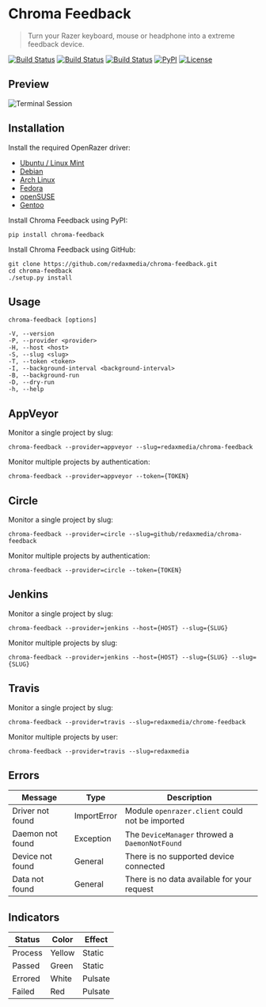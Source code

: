 Chroma Feedback
===============

> Turn your Razer keyboard, mouse or headphone into a extreme feedback device.

[![Build Status](https://img.shields.io/travis/redaxmedia/chroma-feedback.svg)](https://travis-ci.org/redaxmedia/chroma-feedback)
[![Build Status](https://img.shields.io/appveyor/ci/redaxmedia/chroma-feedback.svg)](https://ci.appveyor.com/project/redaxmedia/chroma-feedback)
[![Build Status](https://img.shields.io/circleci/project/github/redaxmedia/chroma-feedback.svg)](https://circleci.com/gh/redaxmedia/chroma-feedback)
[![PyPI](https://img.shields.io/pypi/v/chroma-feedback.svg)](https://pypi.org/project/chroma-feedback)
[![License](https://img.shields.io/pypi/l/chroma-feedback.svg)](https://pypi.org/project/chroma-feedback)


Preview
-------

![Terminal Session](https://cdn.rawgit.com/redaxmedia/media/master/chroma-feedback/terminal-session.svg)


Installation
------------

Install the required OpenRazer driver:

* [Ubuntu / Linux Mint](https://openrazer.github.io/#ubuntu)
* [Debian](https://openrazer.github.io/#debian)
* [Arch Linux](https://openrazer.github.io/#arch)
* [Fedora](https://openrazer.github.io/#fedora)
* [openSUSE](https://openrazer.github.io/#opensuse)
* [Gentoo](https://openrazer.github.io/#gentoo)

Install Chroma Feedback using PyPI:

```
pip install chroma-feedback
```

Install Chroma Feedback using GitHub:

```
git clone https://github.com/redaxmedia/chroma-feedback.git
cd chroma-feedback
./setup.py install
```


Usage
-----

```
chroma-feedback [options]

-V, --version
-P, --provider <provider>
-H, --host <host>
-S, --slug <slug>
-T, --token <token>
-I, --background-interval <background-interval>
-B, --background-run
-D, --dry-run
-h, --help
```


AppVeyor
--------

Monitor a single project by slug:

```
chroma-feedback --provider=appveyor --slug=redaxmedia/chroma-feedback
```

Monitor multiple projects by authentication:

```
chroma-feedback --provider=appveyor --token={TOKEN}
```


Circle
------

Monitor a single project by slug:

```
chroma-feedback --provider=circle --slug=github/redaxmedia/chroma-feedback
```

Monitor multiple projects by authentication:

```
chroma-feedback --provider=circle --token={TOKEN}
```


Jenkins
-------

Monitor a single project by slug:

```
chroma-feedback --provider=jenkins --host={HOST} --slug={SLUG}
```

Monitor multiple projects by slug:

```
chroma-feedback --provider=jenkins --host={HOST} --slug={SLUG} --slug={SLUG}
```


Travis
------

Monitor a single project by slug:

```
chroma-feedback --provider=travis --slug=redaxmedia/chrome-feedback
```

Monitor multiple projects by user:

```
chroma-feedback --provider=travis --slug=redaxmedia
```


Errors
------

| Message          | Type        | Description                                     |
|------------------|-------------|-------------------------------------------------|
| Driver not found | ImportError | Module `openrazer.client` could not be imported |
| Daemon not found | Exception   | The `DeviceManager` throwed a `DaemonNotFound`  |
| Device not found | General     | There is no supported device connected          |
| Data not found   | General     | There is no data available for your request     |


Indicators
----------

| Status  | Color  | Effect  |
|---------|--------|---------|
| Process | Yellow | Static  |
| Passed  | Green  | Static  |
| Errored | White  | Pulsate |
| Failed  | Red    | Pulsate |
